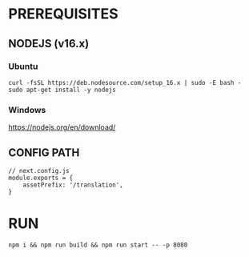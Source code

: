 # PREREQUISITES

## NODEJS (v16.x)

### Ubuntu

```
curl -fsSL https://deb.nodesource.com/setup_16.x | sudo -E bash -
sudo apt-get install -y nodejs
```

### Windows

https://nodejs.org/en/download/

## CONFIG PATH

```
// next.config.js
module.exports = {
	assetPrefix: '/translation',
}
```

# RUN

```
npm i && npm run build && npm run start -- -p 8080
```
